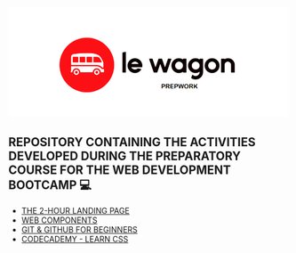 ![](capa.png)

## REPOSITORY CONTAINING THE ACTIVITIES DEVELOPED DURING THE PREPARATORY COURSE FOR THE WEB DEVELOPMENT BOOTCAMP :computer: 



- [THE 2-HOUR LANDING PAGE](https://github.com/millenevprado/prepwork-lewagon/tree/master/website-html-css)
- [WEB COMPONENTS](https://github.com/millenevprado/prepwork-lewagon/tree/master/UI-library)
- [GIT & GITHUB FOR BEGINNERS](https://github.com/millenevprado/prepwork-lewagon/tree/master/git-and-github)
- [CODECADEMY - LEARN CSS](https://github.com/millenevprado/prepwork-lewagon/tree/master/learn-css-codecademy)

